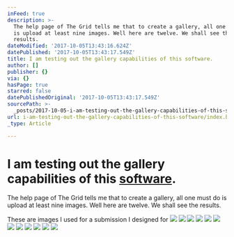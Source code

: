 ```yaml
---
inFeed: true
description: >-
  The help page of The Grid tells me that to create a gallery, all one must do
  is upload at least nine images. Well here are twelve. We shall see the
  results. 
dateModified: '2017-10-05T13:43:16.624Z'
datePublished: '2017-10-05T13:43:17.549Z'
title: I am testing out the gallery capabilities of this software.
author: []
publisher: {}
via: {}
hasPage: true
starred: false
datePublishedOriginal: '2017-10-05T13:43:17.549Z'
sourcePath: >-
  _posts/2017-10-05-i-am-testing-out-the-gallery-capabilities-of-this-software.md
url: i-am-testing-out-the-gallery-capabilities-of-this-software/index.html
_type: Article

---
```

# I am testing out the gallery capabilities of this [software][0].

The help page of The Grid tells me that to create a gallery, all one must do is upload at least nine images. Well here are twelve. We shall see the results. 

These are images I used for a submission I designed for ![](https://the-grid-user-content.s3-us-west-2.amazonaws.com/2166a702-e146-4484-bbbb-f5721c04bbc6.jpg)
![](https://the-grid-user-content.s3-us-west-2.amazonaws.com/09157a20-6917-4c89-8eb1-d16078202042.jpg)
![](https://the-grid-user-content.s3-us-west-2.amazonaws.com/62802537-49d2-4b21-bfc2-b296c591f816.jpg)
![](https://the-grid-user-content.s3-us-west-2.amazonaws.com/9dcc5fb2-f843-4aef-906c-115f99caca38.jpg)
![](https://the-grid-user-content.s3-us-west-2.amazonaws.com/0c58a624-76c9-40b1-9c77-4911536aa672.jpg)
![](https://the-grid-user-content.s3-us-west-2.amazonaws.com/a667937a-a06e-4921-8f3b-cf2209d49c5a.jpg)
![](https://the-grid-user-content.s3-us-west-2.amazonaws.com/666489c3-33ed-4c32-8ec0-826f899fa3ce.jpg)
![](https://the-grid-user-content.s3-us-west-2.amazonaws.com/b5a21c20-455c-4d1f-8d6f-4c9fd4edc44d.jpg)
![](https://the-grid-user-content.s3-us-west-2.amazonaws.com/2ff42fa2-f793-4d99-b51d-23cddde2c0e0.jpg)
![](https://the-grid-user-content.s3-us-west-2.amazonaws.com/241a6257-ddd7-4125-9d3f-d7427bd96858.jpg)
![](https://the-grid-user-content.s3-us-west-2.amazonaws.com/e0e6589c-e741-481b-a9a7-5e3015c2413c.jpg)
![](https://the-grid-user-content.s3-us-west-2.amazonaws.com/9d2184bc-43a0-406f-a7e8-69f6b3072cb5.jpg)

[0]: http://thegrid.io/